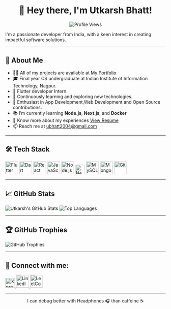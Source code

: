 <h1 align="center">👋 Hey there, I'm Utkarsh Bhatt!</h1>

<p align="center">
  <img src="https://komarev.com/ghpvc/?username=UKbhatt&color=blue" alt="Profile Views"/>
</p>


I'm a passionate developer from India, with a keen interest in creating impactful software solutions.

---

## 🚀 About Me

- 👨‍💻  All of my projects are available at [My Portfolio](https://portfolio-six-tau-60.vercel.app/)
- 🎓 Final year CS undergraduate at Indian Institute of Information Technology, Nagpur.
- 💼 Flutter developer Intern.
- 🌱 Continuously learning and exploring new technologies.
- 🧠 Enthusiast in App Development,Web Development and Open Source contributions.
- 📚 I’m currently learning **Node.js**, **Next.js**, and **Docker**
- 📄 Know more about my experiences [View Resume](https://drive.google.com/drive/folders/1kaxkGnTFg4pzIma1pS11vlWqB4Wx1Auy?usp=drive_link)
- 📫 Reach me at [ubhatt2004@gmail.com](mailto:ubhatt2004@gmail.com)

---

## 🛠️ Tech Stack
<p align="left">
  <img src="https://img.icons8.com/color/48/flutter.png" alt="Flutter" width="40" />
  <img src="https://img.icons8.com/color/48/dart.png" alt="Dart" width="40" />
  <img src="https://img.icons8.com/color/48/react-native.png" alt="React" width="40" />
  <img src="https://img.icons8.com/color/48/javascript.png" alt="JavaScript" width="40" />
  <img src="https://img.icons8.com/color/48/nodejs.png" alt="Node.js" width="40" />
<!--   <img src="https://cdn.jsdelivr.net/gh/devicons/devicon/icons/nextjs/nextjs-original.svg" alt="Next.js" width="40"/> -->
  <img src="https://cdn.jsdelivr.net/gh/devicons/devicon/icons/nextjs/nextjs-original.svg" alt="Next.js" width="30"/>
  <img src="https://img.icons8.com/color/48/mysql-logo.png" alt="MySQL" width="40" />
  <img src="https://img.icons8.com/color/48/mongodb.png" alt="MongoDB" width="40" />
  <img src="https://img.icons8.com/color/48/git.png" alt="Git" width="40" />
  

</p>

---


## 📈 GitHub Stats

![Utkarsh's GitHub Stats](https://github-readme-stats.vercel.app/api?username=UKbhatt&show_icons=true&theme=radical)
![Top Languages](https://github-readme-stats.vercel.app/api/top-langs/?username=UKbhatt&layout=compact&theme=radical)

---

## 🏆 GitHub Trophies

![GitHub Trophies](https://github-profile-trophy.vercel.app/?username=UKbhatt&theme=radical)

---

## 🤝 Connect with me:

<a href="https://x.com/utkarsh_B2004" target="_blank">
  <img src="https://img.shields.io/badge/X-000000?style=for-the-badge" alt="X profile" width="30" />
</a>

<a href="https://www.linkedin.com/in/utkarsh-bhatt-183325261/">
  <img src="https://img.icons8.com/color/48/000000/linkedin.png" alt="LinkedIn" width="40"/>
</a>
<a href="https://leetcode.com/u/ukbhatt/">
  <img src="https://upload.wikimedia.org/wikipedia/commons/1/19/LeetCode_logo_black.png" alt="LeetCode" width="40"/>
</a>

---
<p align="center">
 I can debug better with Headphones 🎧 than caffeine ☕
</p>
